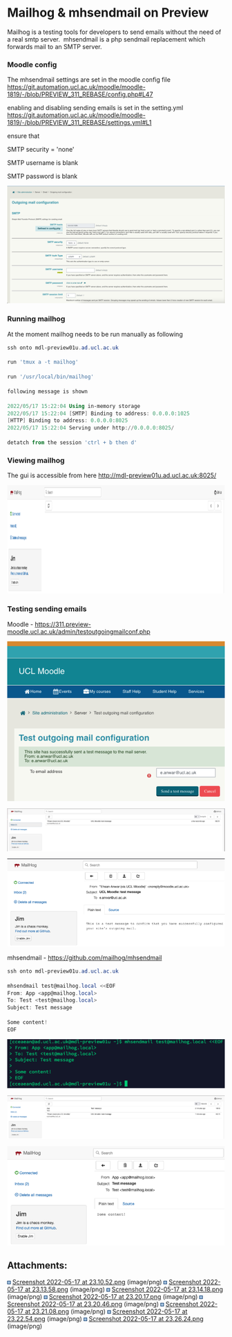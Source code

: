 # Mailhog & mhsendmail on Preview

Mailhog is a testing tools for developers to send emails without the need of a real smtp server.  mhsendmail is a php sendmail replacement which forwards mail to an SMTP server.

### **Moodle config**

The mhsendmail settings are set in the moodle config file <https://git.automation.ucl.ac.uk/moodle/moodle-1819/-/blob/PREVIEW_311_REBASE/config.php#L47>

enabling and disabling sending emails is set in the setting.yml <https://git.automation.ucl.ac.uk/moodle/moodle-1819/-/blob/PREVIEW_311_REBASE/settings.yml#L1>

ensure that

SMTP security = 'none'

SMTP username is blank

SMTP password is blank

![](attachments/205625341/205626308.png)

### **Running mailhog**

At the moment mailhog needs to be run manually as following

``` powershell
ssh onto mdl-preview01u.ad.ucl.ac.uk

run 'tmux a -t mailhog'

run '/usr/local/bin/mailhog'

following message is shown

2022/05/17 15:22:04 Using in-memory storage
2022/05/17 15:22:04 [SMTP] Binding to address: 0.0.0.0:1025
[HTTP] Binding to address: 0.0.0.0:8025
2022/05/17 15:22:04 Serving under http://0.0.0.0:8025/

detatch from the session 'ctrl + b then d'
```

### **Viewing mailhog**

The gui is accessible from here <http://mdl-preview01u.ad.ucl.ac.uk:8025/>

<img src="attachments/205625341/205626290.png" height="250" />

### **Testing sending emails**

Moodle - <https://311.preview-moodle.ucl.ac.uk/admin/testoutgoingmailconf.php>

![](attachments/205625341/205626293.png)

![](attachments/205625341/205626294.png)

![](attachments/205625341/205626300.png)

mhsendmail - <https://github.com/mailhog/mhsendmail>

``` powershell
ssh onto mdl-preview01u.ad.ucl.ac.uk  

mhsendmail test@mailhog.local <<EOF
From: App <app@mailhog.local>
To: Test <test@mailhog.local>
Subject: Test message

Some content!
EOF
```

![](attachments/205625341/205626299.png)

![](attachments/205625341/205626304.png)

![](attachments/205625341/205626301.png)

## Attachments:

<img src="images/icons/bullet_blue.gif" width="8" height="8" /> [Screenshot 2022-05-17 at 23.10.52.png](attachments/205625341/205626290.png) (image/png)
<img src="images/icons/bullet_blue.gif" width="8" height="8" /> [Screenshot 2022-05-17 at 23.13.58.png](attachments/205625341/205626293.png) (image/png)
<img src="images/icons/bullet_blue.gif" width="8" height="8" /> [Screenshot 2022-05-17 at 23.14.18.png](attachments/205625341/205626294.png) (image/png)
<img src="images/icons/bullet_blue.gif" width="8" height="8" /> [Screenshot 2022-05-17 at 23.20.17.png](attachments/205625341/205626299.png) (image/png)
<img src="images/icons/bullet_blue.gif" width="8" height="8" /> [Screenshot 2022-05-17 at 23.20.46.png](attachments/205625341/205626300.png) (image/png)
<img src="images/icons/bullet_blue.gif" width="8" height="8" /> [Screenshot 2022-05-17 at 23.21.08.png](attachments/205625341/205626301.png) (image/png)
<img src="images/icons/bullet_blue.gif" width="8" height="8" /> [Screenshot 2022-05-17 at 23.22.54.png](attachments/205625341/205626304.png) (image/png)
<img src="images/icons/bullet_blue.gif" width="8" height="8" /> [Screenshot 2022-05-17 at 23.26.24.png](attachments/205625341/205626308.png) (image/png)

